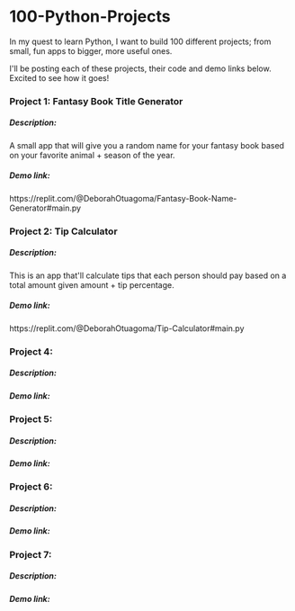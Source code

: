# 100-Python-Projects

In my quest to learn Python, I want to build 100 different projects; from small, fun apps to bigger, more useful ones.

I'll be posting each of these projects, their code and demo links below. Excited to see how it goes!

<h3>Project 1: Fantasy Book Title Generator</h3>
<h5>Description:</h5> A small app that will give you a random name for your fantasy book based on your favorite animal + season of the year.
<h5>Demo link:</h5> https://replit.com/@DeborahOtuagoma/Fantasy-Book-Name-Generator#main.py

<h3>Project 2: Tip Calculator</h3>
<h5>Description:</h5> This is an app that'll calculate tips that each person should pay based on a total amount given amount + tip percentage. 
<h5>Demo link:</h5> https://replit.com/@DeborahOtuagoma/Tip-Calculator#main.py

<h3>Project 4: </h3>
<h5>Description:</h5> 
<h5>Demo link:</h5> 

<h3>Project 5: </h3>
<h5>Description:</h5> 
<h5>Demo link:</h5> 

<h3>Project 6: </h3>
<h5>Description:</h5> 
<h5>Demo link:</h5> 

<h3>Project 7: </h3>
<h5>Description:</h5> 
<h5>Demo link:</h5> 


